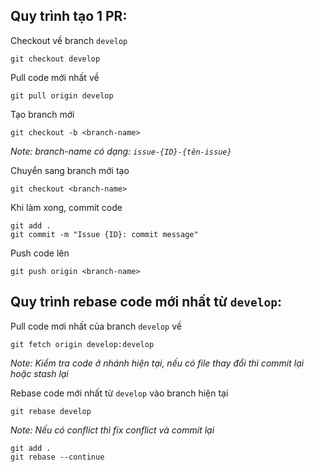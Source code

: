 ## Quy trình tạo 1 PR:
Checkout về branch `develop`

```
git checkout develop
```

Pull code mới nhất về

```
git pull origin develop
```

Tạo branch mới

```
git checkout -b <branch-name>
```

*Note: branch-name có dạng: `issue-{ID}-{tên-issue}`*

Chuyển sang branch mới tạo

```
git checkout <branch-name>
```

Khi làm xong, commit code

```
git add .
git commit -m "Issue {ID}: commit message"
```

Push code lên

```
git push origin <branch-name>
```

## Quy trình rebase code mới nhất từ `develop`:

Pull code mơi nhất của branch `develop` về

```
git fetch origin develop:develop
```

*Note: Kiểm tra code ở nhánh hiện tại, nếu có file thay đổi thì commit lại hoặc stash lại*

Rebase code mới nhất từ `develop` vào branch hiện tại

```
git rebase develop
```

*Note: Nếu có conflict thì fix conflict và commit lại*

```
git add .
git rebase --continue
```
